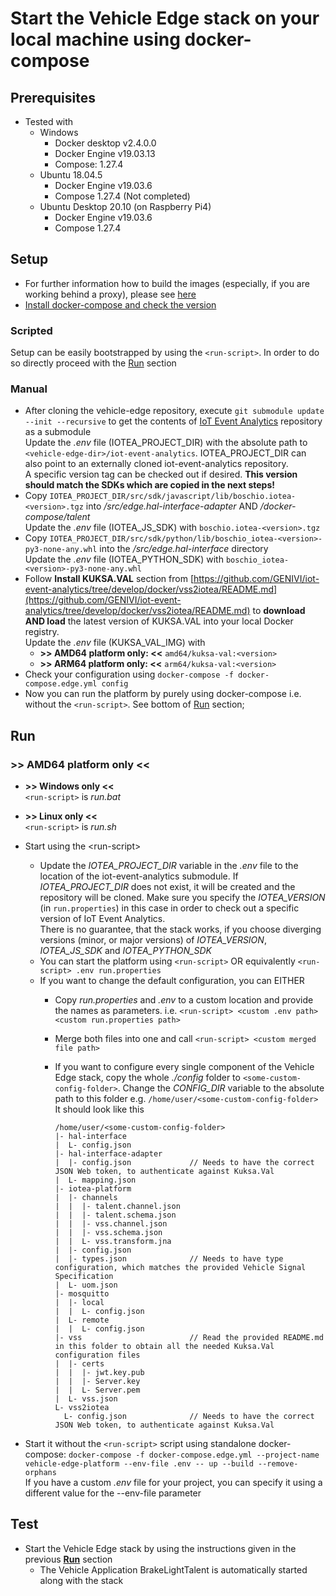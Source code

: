 <!---
  Copyright (c) 2021 Robert Bosch GmbH

  This Source Code Form is subject to the terms of the Mozilla Public
  License, v. 2.0. If a copy of the MPL was not distributed with this
  file, You can obtain one at https://mozilla.org/MPL/2.0/.

  SPDX-License-Identifier: MPL-2.0
-->

# Start the Vehicle Edge stack on your local machine using docker-compose

## Prerequisites

- Tested with
  - Windows
    - Docker desktop v2.4.0.0
    - Docker Engine v19.03.13
    - Compose: 1.27.4
  - Ubuntu 18.04.5
    - Docker Engine v19.03.6
    - Compose 1.27.4
(Not completed)
  - Ubuntu Desktop 20.10 (on Raspberry Pi4)
    - Docker Engine v19.03.6
    - Compose 1.27.4

## Setup

- For further information how to build the images (especially, if you are working behind a proxy), please see [here](https://github.com/GENIVI/iot-event-analytics/tree/develop/docker)
- [Install docker-compose and check the version](https://github.com/GENIVI/iot-event-analytics/tree/develop/docker-compose)

### Scripted

Setup can be easily bootstrapped by using the `<run-script>`. In order to do so directly proceed with the [Run](##Run) section

### Manual

- After cloning the vehicle-edge repository, execute `git submodule update --init --recursive` to get the contents of
  [IoT Event Analytics](https://github.com/GENIVI/iot-event-analytics) repository as a submodule<br>
  Update the _.env_ file (IOTEA_PROJECT_DIR) with the absolute path to `<vehicle-edge-dir>/iot-event-analytics`. 
  IOTEA_PROJECT_DIR can also point to an externally cloned iot-event-analytics repository.<br>
  A specific version tag can be checked out if desired. __This version should match the SDKs which are copied in the next steps!__
- Copy `IOTEA_PROJECT_DIR/src/sdk/javascript/lib/boschio.iotea-<version>.tgz` into _/src/edge.hal-interface-adapter_ AND _/docker-compose/talent_<br>
  Update the _.env_ file (IOTEA_JS_SDK) with `boschio.iotea-<version>.tgz`
- Copy `IOTEA_PROJECT_DIR/src/sdk/python/lib/boschio_iotea-<version>-py3-none-any.whl` into the _/src/edge.hal-interface_ directory<br>
  Update the _.env_ file (IOTEA_PYTHON_SDK) with `boschio_iotea-<version>-py3-none-any.whl`
- Follow **Install KUKSA.VAL** section from [https://github.com/GENIVI/iot-event-analytics/tree/develop/docker/vss2iotea/README.md](https://github.com/GENIVI/iot-event-analytics/tree/develop/docker/vss2iotea/README.md) to __download AND load__ the latest version of KUKSA.VAL into your local Docker registry.<br>
  Update the _.env_ file (KUKSA_VAL_IMG) with
  - __>> AMD64 platform only: <<__ `amd64/kuksa-val:<version>`
  - __>> ARM64 platform only: <<__ `arm64/kuksa-val:<version>`
- Check your configuration using `docker-compose -f docker-compose.edge.yml config`
- Now you can run the platform by purely using docker-compose i.e. without the `<run-script>`. See bottom of [Run](Run) section;

## Run

### >> AMD64 platform only <<

- __>> Windows only <<__<br>
  `<run-script>` is _run.bat_
- __>> Linux only <<__<br>
  `<run-script>` is _run.sh_

- Start using the \<run-script\>
  - Update the _IOTEA\_PROJECT\_DIR_ variable in the _.env_  file to the location of the iot-event-analytics
    submodule. If _IOTEA\_PROJECT\_DIR_ does not exist, it will be created and the repository will be cloned. Make sure you specify the
    _IOTEA\_VERSION_ (in `run.properties`) in this case in order to check out a specific version of IoT Event Analytics.<br>
  There is no guarantee, that the stack works, if you choose diverging versions (minor, or major versions) of _IOTEA\_VERSION_, _IOTEA\_JS\_SDK_ and _IOTEA\_PYTHON\_SDK_
  - You can start the platform using `<run-script>` OR equivalently `<run-script> .env run.properties`
  - If you want to change the default configuration, you can EITHER
    - Copy _run.properties_ and _.env_ to a custom location and provide the names as parameters. i.e. `<run-script> <custom .env path> <custom run.properties path>`
    - Merge both files into one and call `<run-script> <custom merged file path>`
    - If you want to configure every single component of the Vehicle Edge stack, copy the whole _./config_ folder to `<some-custom-config-folder>`. Change the _CONFIG\_DIR_ variable to the absolute path to this folder e.g. `/home/user/<some-custom-config-folder>`<br>
      It should look like this<br>

      ```text
      /home/user/<some-custom-config-folder>
      |- hal-interface
      |  L- config.json
      |- hal-interface-adapter
      |  |- config.json             // Needs to have the correct JSON Web token, to authenticate against Kuksa.Val
      |  L- mapping.json
      |- iotea-platform
      |  |- channels
      |  |  |- talent.channel.json
      |  |  |- talent.schema.json
      |  |  |- vss.channel.json
      |  |  |- vss.schema.json
      |  |  L- vss.transform.jna
      |  |- config.json
      |  |- types.json              // Needs to have type configuration, which matches the provided Vehicle Signal Specification
      |  L- uom.json
      |- mosquitto
      |  |- local
      |  |  L- config.json
      |  L- remote
      |  |  L- config.json
      |- vss                        // Read the provided README.md in this folder to obtain all the needed Kuksa.Val configuration files
      |  |- certs
      |  |  |- jwt.key.pub
      |  |  |- Server.key
      |  |  L- Server.pem
      |  L- vss.json
      L- vss2iotea
        L- config.json              // Needs to have the correct JSON Web token, to authenticate against Kuksa.Val
      ```

- Start it without the `<run-script>` script using standalone docker-compose: `docker-compose -f docker-compose.edge.yml --project-name vehicle-edge-platform --env-file .env -- up --build --remove-orphans`<br>
  If you have a custom _.env_ file for your project, you can specify it using a different value for the --env-file parameter

## Test

- Start the Vehicle Edge stack by using the instructions given in the previous __[Run](##Run)__ section
  - The Vehicle Application BrakeLightTalent is automatically started along with the stack
